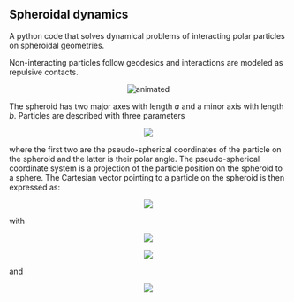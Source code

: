 ## Spheroidal dynamics
A python code that solves dynamical problems of interacting polar particles on spheroidal geometries. 

Non-interacting particles follow geodesics and interactions are modeled as repulsive contacts. 

<p align="center">
  <img src="animation/dyn_anim.gif" alt="animated" />
</p>

The spheroid has two major axes with length *a* and a minor axis with length *b*. Particles are described with three parameters 

<p align="center">
<img src="https://render.githubusercontent.com/render/math?math=r = \phi, \theta, \psi,">
</p>

where the first two are the pseudo-spherical coordinates of the particle on the spheroid and the latter is their polar angle. The pseudo-spherical coordinate system is a projection of the particle position on the spheroid to a sphere. The Cartesian vector pointing to a particle on the spheroid is then expressed as:


<p align="center">
<img src="https://render.githubusercontent.com/render/math?math=r = L(\eta) \left( \sin \eta \cos \phi, \sin \eta \sin \phi, \cos \eta \right)^T">
</p>

with

<p align="center">
<img src="https://render.githubusercontent.com/render/math?math=r = \sin(\eta) = \frac{a \sin \theta}{\sqrt{a^2 \sin^2\theta+b^2\cos^2\theta}},">
</p>

<p align="center">
<img src="https://render.githubusercontent.com/render/math?math=r = \cos(\eta) = \frac{b \cos \theta}{\sqrt{a^2 \sin^2\theta+b^2\cos^2\theta}},">
</p>

and

<p align="center">
<img src="https://render.githubusercontent.com/render/math?math=r = L(\eta) = \frac{ab}{\sqrt{a^2 \cos^2\eta+b^2\sin^2\eta}}.">
</p>